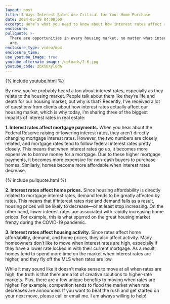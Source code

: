 ```yaml
---
layout: post
title: 3 Ways Interest Rates Are Critical for Your Home Purchase
date: 2024-05-29 04:00:00
excerpt: Here’s what you need to know about how interest rates affect real estate.
enclosure:
pullquote: >-
  There are opportunities in every housing market, no matter what interest rates
  are.
enclosure_type: video/mp4
enclosure_time:
use_youtube_image: true
youtube_alternate_image: /uploads/2-6.jpg
youtube_code: 2bXsUXyl0dA
---
```

{% include youtube.html %}

By now, you’ve probably heard a ton about interest rates, especially as they relate to the housing market. People talk about them like they’re life and death for our housing market, but why is that? Recently, I’ve received a lot of questions from clients about how interest rates actually affect our housing market, which is why today, I’m sharing three of the biggest impacts of interest rates in real estate:

**1\. Interest rates affect mortgage payments.** When you hear about the Federal Reserve raising or lowering interest rates, they aren’t directly changing mortgage interest rates. However, the two numbers are closely related, and mortgage rates tend to follow federal interest rates pretty closely. This means that when interest rates go up, it becomes more expensive to borrow money for a mortgage. Due to these higher mortgage payments, it becomes more expensive for non-cash buyers to purchase homes. Similarly, homes become more affordable when interest rates decrease.

{% include pullquote.html %}

**2\. Interest rates affect home prices.** Since housing affordability is directly related to mortgage interest rates, demand tends to be greatly affected by rates. This means that if interest rates rise and demand falls as a result, housing prices will be likely to decrease—or at least stop increasing. On the other hand, lower interest rates are associated with rapidly increasing home prices. For example, this is what spurred on the great housing market frenzy during the COVID-19 pandemic.

**3\. Interest rates affect housing activity.** Since rates affect home affordability, demand, and home prices, they also affect activity. Many homeowners don’t like to move when interest rates are high, especially if they have a lower rate locked in with their current mortgage. As a result, homes tend to spend more time on the market when interest rates are higher, and they fly off the MLS when rates are low.

While it may sound like it doesn’t make sense to move at all when rates are high, the truth is that there are a lot of creative solutions to higher-rate markets. Plus, there are a few unique benefits to moving when rates are higher. For example, competition tends to flood the market when rate decreases are announced. If you want to beat the rush and get started on your next move, please call or email me. I am always willing to help!